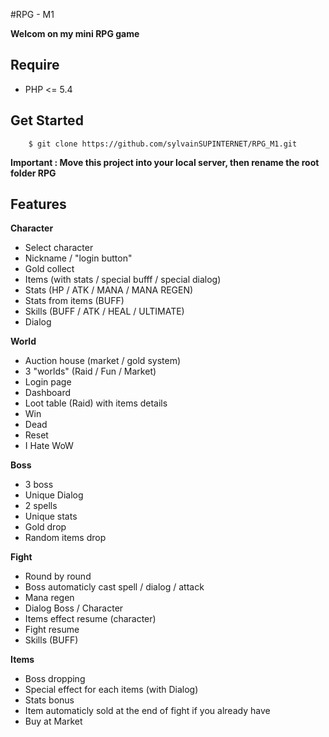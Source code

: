 #RPG - M1 

__Welcom on my mini RPG game__

## Require
<ul>
<li>
    PHP <= 5.4
</li>
</ul>

## Get Started 
        $ git clone https://github.com/sylvainSUPINTERNET/RPG_M1.git
        
   
   __Important : Move this project into your local server, then rename the root folder RPG__
   
   
## Features

__Character__
<ul>
<li>
   Select character
</li>
<li>
   Nickname / "login button"
</li>
<li>
   Gold collect
</li>
<li>
   Items (with stats / special bufff / special dialog)
</li>
<li>
   Stats (HP / ATK / MANA / MANA REGEN)
</li>
<li>
   Stats from items (BUFF)
</li>
<li>
   Skills (BUFF / ATK / HEAL / ULTIMATE)
</li>
<li>
    Dialog
</li>
</ul>

__World__
<ul>
<li>
   Auction house (market / gold system) 
</li>
<li>
   3 "worlds" (Raid / Fun / Market)
</li>
<li>
   Login page
</li>
<li>
   Dashboard 
</li>
<li>
   Loot table (Raid) with items details
</li>
<li>
    Win
</li>
<li>
    Dead
</li>
<li>
    Reset
</li>
<li>
    I Hate WoW
</li>
</ul>

__Boss__
<ul>
<li>
   3 boss
</li>
<li>
   Unique Dialog
</li>
<li>
   2 spells
 </li>
<li>
   Unique stats
</li>
<li>
   Gold drop
</li>
<li>
   Random items drop
</li>
</ul>


__Fight__
<ul>
<li>
   Round by round
</li>
<li>
   Boss automaticly cast spell / dialog / attack
</li>
<li>
    Mana regen
</li>
<li>
   Dialog Boss / Character 
</li>
<li>
   Items effect resume (character)
</li>
<li>
   Fight resume
</li>
<li>
   Skills (BUFF)
</li>
</ul>


__Items__
<ul>
<li>
   Boss dropping
</li>
<li>
   Special effect for each items (with Dialog)
</li>
<li>
    Stats bonus 
</li>
<li>
   Item automaticly sold at the end of fight if you already have 
</li>
<li>
   Buy at Market
</li>
</ul>